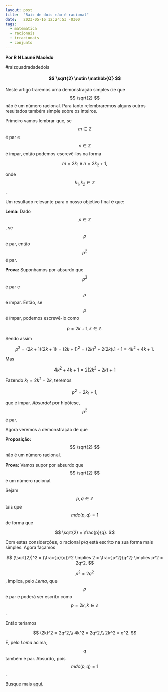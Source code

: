 ```yaml
---
layout: post
title:  "Raiz de dois não é racional"
date:   2023-05-16 12:24:53 -0300
tags: 
  - matematica
  - racionais
  - irracionais
  - conjunto
---
```


**Por R N Launé Macêdo**

#raizquadradadedois

#### $$ \sqrt{2} \notin \mathbb{Q} $$ 

Neste artigo traremos uma demonstração simples de que $$ \sqrt{2} $$ não é um número racional. Para tanto relembraremos alguns outros resultados também simple sobre os inteiros.

Primeiro vamos lembrar que, se $$ m \in \mathbb{Z} $$ é par e $$ n \in \mathbb{Z} $$ é impar, então podemos escrevê-los na forma

$$
m = 2k_1 \text{  e  }n = 2k_2 + 1,
$$

onde $$ k_1,k_2 \in \mathbb{Z} $$.

Um resultado relevante para o nosso objetivo final é que:

**Lema:** Dado $$ p \in \mathbb{Z} $$, se $$ p $$ é par, então $$ p^2 $$ é par.

**Prova:** Suponhamos por absurdo que $$ p^2 $$ é par e $$ p $$ é ímpar. Então, se $$ p $$ é ímpar, podemos escrevê-lo como

$$
p = 2k + 1, k \in \mathbb{Z}.
$$

Sendo assim

$$
p^2 = (2k+1)(2k+1)=(2k+1)^2 = (2k)^2 + 2(2k).1 + 1 = 4k^2 + 4k + 1.
$$

Mas

$$
4k^2 + 4k + 1 = 2(2k^2 + 2k) + 1
$$

Fazendo $k_1 = 2k^2 + 2k$, teremos

$$
p^2 = 2k_1 + 1,
$$

que é impar. *Absurdo!* por hipótese, $$ p^2 $$ é par.

Agora veremos a demonstração de que

**Proposição:** $$ \sqrt{2} $$ não é um número racional.

**Prova:** Vamos supor por absurdo que $$ \sqrt{2} $$ é um número racional.

Sejam $$ p, q \in \mathbb{Z} $$ tais que $$ mdc(p, q) = 1 $$ de forma que 

$$
\sqrt{2} = \frac{p}{q}.
$$

Com estas considerções, o racional $p/q$ está escrito na sua forma mais simples. Agora façamos

$$
(\sqrt{2})^2 = (\frac{p}{q})^2 \implies
2 = \frac{p^2}{q^2} \implies
p^2 = 2q^2.
$$

$$ p^2 = 2q^2 $$, implica, pelo *Lema*, que $$ p $$ é par e poderá ser escrito como $$ p = 2k, k \in \mathbb{Z} $$.

Então teríamos 

$$
(2k)^2 = 2q^2,\\
4k^2 = 2q^2,\\
2k^2 = q^2.
$$

E, pelo *Lema* acima, $$ q $$ também é par. Absurdo, pois $$ mdc(p,q) = 1 $$.

Busque mais [aqui](https://github.com/rlaunemacedo/artigos).
